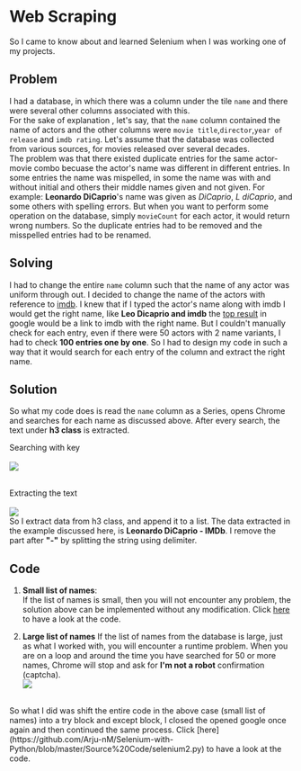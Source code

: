 # Web Scraping


So I came to know about and learned Selenium when I was working one of my projects. 

## Problem
I had a database, in which there was a column under the tile `name` and there were several other columns associated with this.  
For the sake of explanation , let's say, that the `name` column contained the name of actors and the other columns were `movie title`,`director`,`year of release` and `imdb rating`. Let's assume that the database was collected from various sources, for movies released over several decades.  
The problem was that there existed duplicate entries for the same actor-movie combo becuase the actor's name was different in different entries. In some entries the name was mispelled, in some the name was with and without initial and others their middle names given and not given. For example: **Leonardo DiCaprio**'s name was given as *DiCaprio*, *L diCaprio*, and some others with spelling errors. But when you want to perform some operation on the database, simply `movieCount` for each actor, it would return wrong numbers. So the duplicate entries had to be removed and the misspelled entries had to be renamed. 

## Solving
I had to change the entire `name` column such that the name of any actor was uniform through out. I decided to change the name of the actors with reference to [imdb](https://www.imdb.com/). I knew that if I typed the actor's name along with imdb I would get the right name, like **Leo Dicaprio and imdb** the [top result](https://www.google.com/search?source=hp&ei=w5AgXIPGF4HtvASv9bi4DQ&q=Leo+Dicaprio+and+imdb&btnK=Google+Search&oq=Leo+Dicaprio+and+imdb&gs_l=psy-ab.3..35i39j0i22i30l9.1189.1189..1615...0.0..0.114.215.0j2......0....1j2..gws-wiz.....0.68jybQ_LuZw) in google would be a link to imdb with the right name. But I couldn't manually check for each entry, even if there were 50 actors with 2 name variants, I had to check **100 entries one by one**. So I had to design my code in such a way that it would search for each entry of the column and extract the right name.  

## Solution
So what my code does is read the `name` column as a Series, opens Chrome and searches for each name as discussed above. After every search, the text under **h3 class** is extracted.

Searching with key<br/>
<br/>![](https://github.com/Arju-nM/Selenium-with-Python/blob/master/Images/picture5.png)

<br/>Extracting the text<br/>
<br/>![](https://github.com/Arju-nM/Selenium-with-Python/blob/master/Images/picture6.png)
<br/>
So I extract data from h3 class, and append it to a list. The data extracted in the example discussed here, is **Leonardo DiCaprio - IMDb**. I remove the part after **"-"** by splitting the string using delimiter.

## Code

1. **Small list of names**:  
If the list of names is small, then you will not encounter any problem, the solution above can be implemented without any modification. Click [here](https://github.com/Arju-nM/Selenium-with-Python/blob/master/Source%20Code/selenium1.py) to have a look at the code.  

2. **Large list of names**
If the list of names from the database is large, just as what I worked with, you will encounter a runtime problem. When you are on a loop and around the time you have searched for 50 or more names, Chrome will stop and ask for **I'm not a robot** confirmation (captcha).
<br/>![](https://github.com/Arju-nM/Selenium-with-Python/blob/master/Images/picture7.png)
<br/>
So what I did was shift the entire code in the above case (small list of names) into a try block and except block, I closed the opened google once again and then continued the same process.  
Click [here](https://github.com/Arju-nM/Selenium-with-Python/blob/master/Source%20Code/selenium2.py) to have a look at the code.
